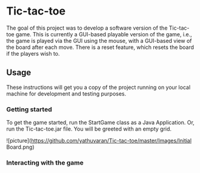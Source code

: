 # Tic-tac-toe
The goal of this project was to develop a software version of the Tic-tac-toe game. This is currently a GUI-based playable version of the game, i.e., the game is played via the GUI using the mouse, with a GUI-based view of the board after each move. There is a reset feature, which resets the board if the players wish to.

## Usage
These instructions will get you a copy of the project running on your local machine for development and testing purposes.

### Getting started
To get the game started, run the StartGame class as a Java Application. Or, run the Tic-tac-toe.jar file. You will be greeted with an empty grid.

![picture](https://github.com/yathuvaran/Tic-tac-toe/master/Images/Initial Board.png)

### Interacting with the game
